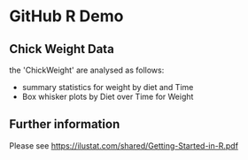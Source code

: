 # GitHub R Demo

## Chick Weight Data

the 'ChickWeight' are analysed as follows:

+ summary statistics for weight by diet and Time
+ Box whisker plots by Diet over Time for Weight
 
## Further information
 
Please see https://ilustat.com/shared/Getting-Started-in-R.pdf